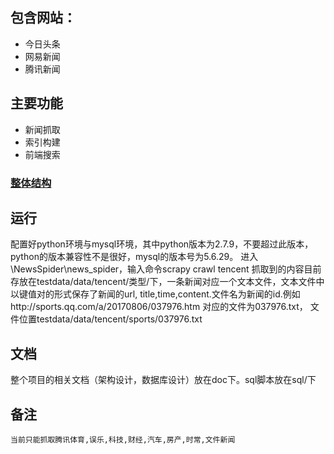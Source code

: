 ## 包含网站：
- 今日头条
- 网易新闻
- 腾讯新闻

## 主要功能
  - 新闻抓取
  - 索引构建
  - 前端搜索

### [整体结构](https://github.com/lzjqsdd/NewsSpider/blob/master/Frame.md)

## 运行
   配置好python环境与mysql环境，其中python版本为2.7.9，不要超过此版本，python的版本兼容性不是很好，mysql的版本号为5.6.29。
   进入\NewsSpider\news_spider，输入命令scrapy crawl tencent
   抓取到的内容目前存放在testdata/data/tencent/类型/下，一条新闻对应一个文本文件，文本文件中以键值对的形式保存了新闻的url,
   title,time,content.文件名为新闻的id.例如http://sports.qq.com/a/20170806/037976.htm 对应的文件为037976.txt，
   文件位置testdata/data/tencent/sports/037976.txt
## 文档
   整个项目的相关文档（架构设计，数据库设计）放在doc下。sql脚本放在sql/下
   
## 备注
	当前只能抓取腾讯体育,误乐,科技,财经,汽车,房产,时常,文件新闻



